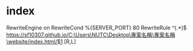 # index
RewriteEngine on
RewriteCond %{SERVER_PORT} 80
RewriteRule ^(.*)$ https://sf10307.github.io/C:\Users\NUTC\Desktop\專案名稱\專案名稱\website/index.html/$1 [R,L]
